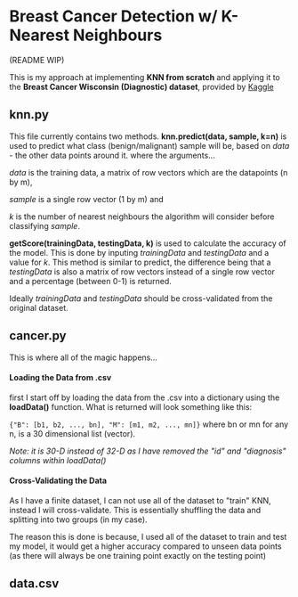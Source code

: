 # Breast Cancer Detection w/ K-Nearest Neighbours
(README WIP)

This is my approach at implementing **KNN from scratch** and applying it to the **Breast Cancer Wisconsin (Diagnostic) dataset**, provided by [Kaggle](https://www.kaggle.com/uciml/breast-cancer-wisconsin-data)

## knn.py
This file currently contains two methods.
**knn.predict(data, sample, k=n)** is used to predict what class (benign/malignant) sample will be, based on *data* - the other data points around it. where the arguments...

*data* is the training data, a matrix of row vectors which are the datapoints (n by m),

*sample* is a single row vector (1 by m) and

*k* is the number of nearest neighbours the algorithm will consider before classifying *sample*.

**getScore(trainingData, testingData, k)** is used to calculate the accuracy of the model. This is done by inputing *trainingData* and *testingData* and a value for *k*. This method is similar to predict, the difference being that a *testingData* is also a matrix of row vectors instead of a single row vector and a percentage (between 0-1) is returned.

Ideally *trainingData* and *testingData* should be cross-validated from the original dataset.

## cancer.py
This is where all of the magic happens...

#### Loading the Data from .csv
first I start off by loading the data from the .csv into a dictionary using the **loadData()** function. What is returned will look something like this:

```{"B": [b1, b2, ..., bn], "M": [m1, m2, ..., mn]}``` where bn or mn for any n, is a 30 dimensional list (vector). 

*Note: it is 30-D instead of 32-D as I have removed the "id" and "diagnosis" columns within loadData()*

#### Cross-Validating the Data
As I have a finite dataset, I can not use all of the dataset to "train" KNN, instead I will cross-validate. This is essentially shuffling the data and splitting into two groups (in my case).

The reason this is done is because, I used all of the dataset to train and test my model, it would get a higher accuracy compared to unseen data points (as there will always be one training point exactly on the testing point)

## data.csv


